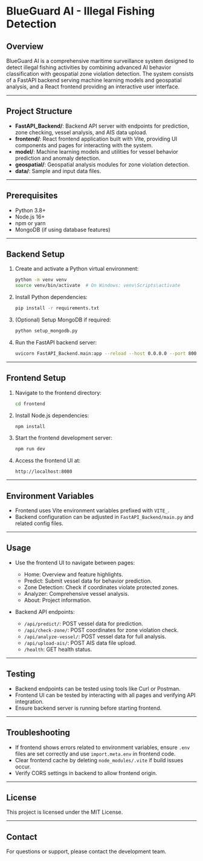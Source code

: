 # BlueGuard AI - Illegal Fishing Detection

## Overview
BlueGuard AI is a comprehensive maritime surveillance system designed to detect illegal fishing activities by combining advanced AI behavior classification with geospatial zone violation detection. The system consists of a FastAPI backend serving machine learning models and geospatial analysis, and a React frontend providing an interactive user interface.

---

## Project Structure

- **FastAPI_Backend/**: Backend API server with endpoints for prediction, zone checking, vessel analysis, and AIS data upload.
- **frontend/**: React frontend application built with Vite, providing UI components and pages for interacting with the system.
- **model/**: Machine learning models and utilities for vessel behavior prediction and anomaly detection.
- **geospatial/**: Geospatial analysis modules for zone violation detection.
- **data/**: Sample and input data files.

---

## Prerequisites

- Python 3.8+
- Node.js 16+
- npm or yarn
- MongoDB (if using database features)

---

## Backend Setup

1. Create and activate a Python virtual environment:
   ```bash
   python -m venv venv
   source venv/bin/activate  # On Windows: venv\Scripts\activate
   ```

2. Install Python dependencies:
   ```bash
   pip install -r requirements.txt
   ```

3. (Optional) Setup MongoDB if required:
   ```bash
   python setup_mongodb.py
   ```

4. Run the FastAPI backend server:
   ```bash
   uvicorn FastAPI_Backend.main:app --reload --host 0.0.0.0 --port 8000
   ```

---

## Frontend Setup

1. Navigate to the frontend directory:
   ```bash
   cd frontend
   ```

2. Install Node.js dependencies:
   ```bash
   npm install
   ```

3. Start the frontend development server:
   ```bash
   npm run dev
   ```

4. Access the frontend UI at:
   ```
   http://localhost:8080
   ```

---

## Environment Variables

- Frontend uses Vite environment variables prefixed with `VITE_`.
- Backend configuration can be adjusted in `FastAPI_Backend/main.py` and related config files.

---

## Usage

- Use the frontend UI to navigate between pages:
  - Home: Overview and feature highlights.
  - Predict: Submit vessel data for behavior prediction.
  - Zone Detection: Check if coordinates violate protected zones.
  - Analyzer: Comprehensive vessel analysis.
  - About: Project information.

- Backend API endpoints:
  - `/api/predict/`: POST vessel data for prediction.
  - `/api/check-zone/`: POST coordinates for zone violation check.
  - `/api/analyze-vessel/`: POST vessel data for full analysis.
  - `/api/upload-ais/`: POST AIS data file upload.
  - `/health`: GET health status.

---

## Testing

- Backend endpoints can be tested using tools like Curl or Postman.
- Frontend UI can be tested by interacting with all pages and verifying API integration.
- Ensure backend server is running before starting frontend.

---

## Troubleshooting

- If frontend shows errors related to environment variables, ensure `.env` files are set correctly and use `import.meta.env` in frontend code.
- Clear frontend cache by deleting `node_modules/.vite` if build issues occur.
- Verify CORS settings in backend to allow frontend origin.

---

## License

This project is licensed under the MIT License.

---

## Contact

For questions or support, please contact the development team.
